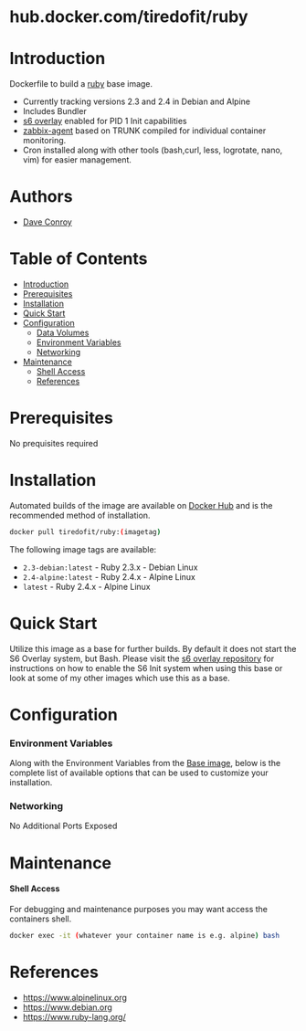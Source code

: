 # hub.docker.com/tiredofit/ruby

# Introduction

Dockerfile to build a [ruby](https://www.ruby-lang.org/) base image.

* Currently tracking versions 2.3 and 2.4 in Debian and Alpine
* Includes Bundler
* [s6 overlay](https://github.com/just-containers/s6-overlay) enabled for PID 1 Init capabilities
* [zabbix-agent](https://zabbix.org) based on TRUNK compiled for individual container monitoring.
* Cron installed along with other tools (bash,curl, less, logrotate, nano, vim) for easier management.

# Authors

- [Dave Conroy](https://github.com/tiredofit)

# Table of Contents

- [Introduction](#introduction)
- [Prerequisites](#prerequisites)
- [Installation](#installation)
- [Quick Start](#quick-start)
- [Configuration](#configuration)
    - [Data Volumes](#data-volumes)
    - [Environment Variables](#environmentvariables)   
    - [Networking](#networking)
- [Maintenance](#maintenance)
    - [Shell Access](#shell-access)
   - [References](#references)

# Prerequisites

No prequisites required

# Installation

Automated builds of the image are available on [Docker Hub](https://hub.docker.com/tiredofit/ruby) and 
is the recommended method of installation.


```bash
docker pull tiredofit/ruby:(imagetag)
```

The following image tags are available:

* `2.3-debian:latest` - Ruby 2.3.x - Debian Linux
* `2.4-alpine:latest` - Ruby 2.4.x - Alpine Linux
* `latest` - Ruby 2.4.x - Alpine Linux


# Quick Start

Utilize this image as a base for further builds. By default it does not start the S6 Overlay system, but 
Bash. Please visit the [s6 overlay repository](https://github.com/just-containers/s6-overlay) for 
instructions on how to enable the S6 Init system when using this base or look at some of my other images 
which use this as a base.

# Configuration

### Environment Variables

Along with the Environment Variables from the [Base image](https://hub.docker.com/r/tiredofit/alpine), below is the complete list of available options that can be used to customize your installation.

### Networking

No Additional Ports Exposed

# Maintenance
#### Shell Access

For debugging and maintenance purposes you may want access the containers shell. 

```bash
docker exec -it (whatever your container name is e.g. alpine) bash
```

# References

* https://www.alpinelinux.org
* https://www.debian.org
* https://www.ruby-lang.org/


 

